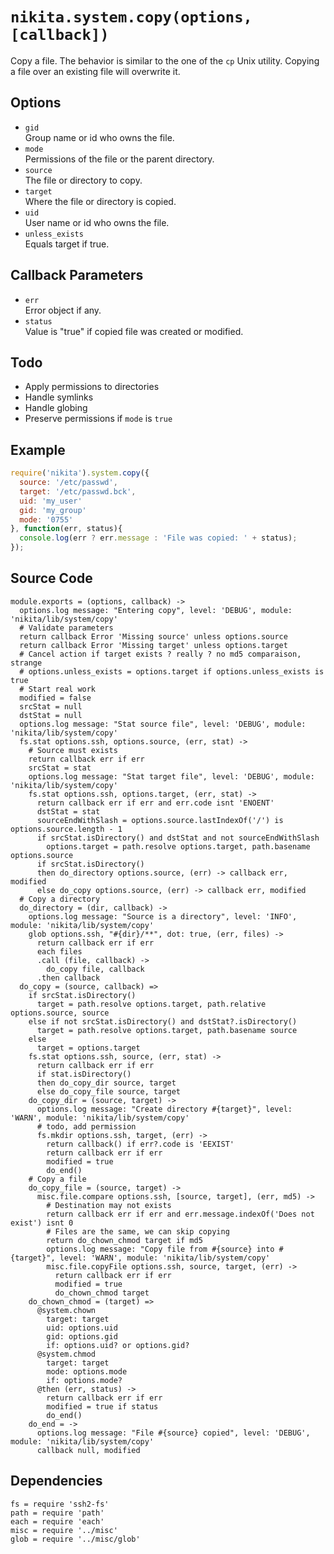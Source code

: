 
# `nikita.system.copy(options, [callback])`

Copy a file. The behavior is similar to the one of the `cp`
Unix utility. Copying a file over an existing file will
overwrite it.

## Options

* `gid`   
  Group name or id who owns the file.   
* `mode`   
  Permissions of the file or the parent directory.   
* `source`   
  The file or directory to copy.   
* `target`   
  Where the file or directory is copied.   
* `uid`   
  User name or id who owns the file.   
* `unless_exists`   
  Equals target if true.   

## Callback Parameters

* `err`   
  Error object if any.   
* `status`   
  Value is "true" if copied file was created or modified.   

## Todo

* Apply permissions to directories
* Handle symlinks
* Handle globing
* Preserve permissions if `mode` is `true`

## Example

```js
require('nikita').system.copy({
  source: '/etc/passwd',
  target: '/etc/passwd.bck',
  uid: 'my_user'
  gid: 'my_group'
  mode: '0755'
}, function(err, status){
  console.log(err ? err.message : 'File was copied: ' + status);
});
```

## Source Code

    module.exports = (options, callback) ->
      options.log message: "Entering copy", level: 'DEBUG', module: 'nikita/lib/system/copy'
      # Validate parameters
      return callback Error 'Missing source' unless options.source
      return callback Error 'Missing target' unless options.target
      # Cancel action if target exists ? really ? no md5 comparaison, strange
      # options.unless_exists = options.target if options.unless_exists is true
      # Start real work
      modified = false
      srcStat = null
      dstStat = null
      options.log message: "Stat source file", level: 'DEBUG', module: 'nikita/lib/system/copy'
      fs.stat options.ssh, options.source, (err, stat) ->
        # Source must exists
        return callback err if err
        srcStat = stat
        options.log message: "Stat target file", level: 'DEBUG', module: 'nikita/lib/system/copy'
        fs.stat options.ssh, options.target, (err, stat) ->
          return callback err if err and err.code isnt 'ENOENT'
          dstStat = stat
          sourceEndWithSlash = options.source.lastIndexOf('/') is options.source.length - 1
          if srcStat.isDirectory() and dstStat and not sourceEndWithSlash
            options.target = path.resolve options.target, path.basename options.source
          if srcStat.isDirectory()
          then do_directory options.source, (err) -> callback err, modified
          else do_copy options.source, (err) -> callback err, modified
      # Copy a directory
      do_directory = (dir, callback) ->
        options.log message: "Source is a directory", level: 'INFO', module: 'nikita/lib/system/copy'
        glob options.ssh, "#{dir}/**", dot: true, (err, files) ->
          return callback err if err
          each files
          .call (file, callback) ->
            do_copy file, callback
          .then callback
      do_copy = (source, callback) =>
        if srcStat.isDirectory()
          target = path.resolve options.target, path.relative options.source, source
        else if not srcStat.isDirectory() and dstStat?.isDirectory()
          target = path.resolve options.target, path.basename source
        else
          target = options.target
        fs.stat options.ssh, source, (err, stat) ->
          return callback err if err
          if stat.isDirectory()
          then do_copy_dir source, target
          else do_copy_file source, target
        do_copy_dir = (source, target) ->
          options.log message: "Create directory #{target}", level: 'WARN', module: 'nikita/lib/system/copy'
          # todo, add permission
          fs.mkdir options.ssh, target, (err) ->
            return callback() if err?.code is 'EEXIST'
            return callback err if err
            modified = true
            do_end()
        # Copy a file
        do_copy_file = (source, target) ->
          misc.file.compare options.ssh, [source, target], (err, md5) ->
            # Destination may not exists
            return callback err if err and err.message.indexOf('Does not exist') isnt 0
            # Files are the same, we can skip copying
            return do_chown_chmod target if md5
            options.log message: "Copy file from #{source} into #{target}", level: 'WARN', module: 'nikita/lib/system/copy'
            misc.file.copyFile options.ssh, source, target, (err) ->
              return callback err if err
              modified = true
              do_chown_chmod target
        do_chown_chmod = (target) =>
          @system.chown
            target: target
            uid: options.uid
            gid: options.gid
            if: options.uid? or options.gid?
          @system.chmod
            target: target
            mode: options.mode
            if: options.mode?
          @then (err, status) ->
            return callback err if err
            modified = true if status
            do_end()
        do_end = ->
          options.log message: "File #{source} copied", level: 'DEBUG', module: 'nikita/lib/system/copy'
          callback null, modified

## Dependencies

    fs = require 'ssh2-fs'
    path = require 'path'
    each = require 'each'
    misc = require '../misc'
    glob = require '../misc/glob'
